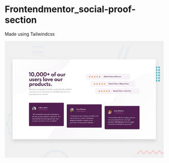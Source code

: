 # Frontendmentor_social-proof-section

Made using Tailwindcss

![design](./design/desktop-preview.jpg)
